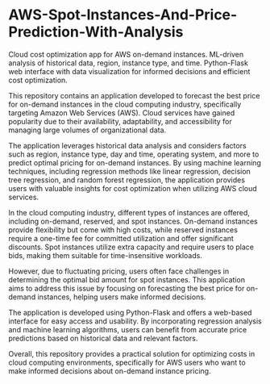 # AWS-Spot-Instances-And-Price-Prediction-With-Analysis

Cloud cost optimization app for AWS on-demand instances. ML-driven analysis of historical data, region, instance type, and time. Python-Flask web interface with data visualization for informed decisions and efficient cost optimization.

This repository contains an application developed to forecast the best price for on-demand instances in the cloud computing industry, specifically targeting Amazon Web Services (AWS). Cloud services have gained popularity due to their availability, adaptability, and accessibility for managing large volumes of organizational data.

The application leverages historical data analysis and considers factors such as region, instance type, day and time, operating system, and more to predict optimal pricing for on-demand instances. By using machine learning techniques, including regression methods like linear regression, decision tree regression, and random forest regression, the application provides users with valuable insights for cost optimization when utilizing AWS cloud services.

In the cloud computing industry, different types of instances are offered, including on-demand, reserved, and spot instances. On-demand instances provide flexibility but come with high costs, while reserved instances require a one-time fee for committed utilization and offer significant discounts. Spot instances utilize extra capacity and require users to place bids, making them suitable for time-insensitive workloads.

However, due to fluctuating pricing, users often face challenges in determining the optimal bid amount for spot instances. This application aims to address this issue by focusing on forecasting the best price for on-demand instances, helping users make informed decisions.

The application is developed using Python-Flask and offers a web-based interface for easy access and usability. By incorporating regression analysis and machine learning algorithms, users can benefit from accurate price predictions based on historical data and relevant factors.

Overall, this repository provides a practical solution for optimizing costs in cloud computing environments, specifically for AWS users who want to make informed decisions about on-demand instance pricing.
